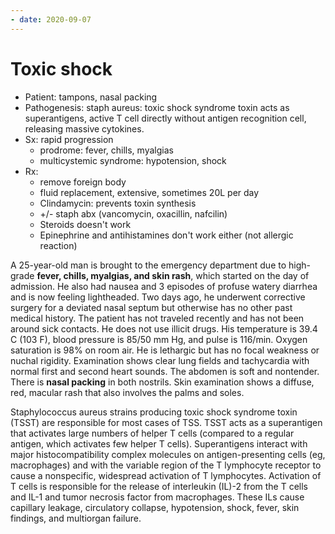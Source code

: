 ```yaml
---
- date: 2020-09-07
---
```


# Toxic shock

<!-- toxic shock syndrome cause, sx, dx, rx -->

- Patient: tampons, nasal packing
- Pathogenesis: staph aureus: toxic shock syndrome toxin acts as superantigens, active T cell directly without antigen recognition cell, releasing massive cytokines.
- Sx: rapid progression
	- prodrome: fever, chills, myalgias
	- multicystemic syndrome: hypotension, shock
- Rx:
	- remove foreign body
	- fluid replacement, extensive, sometimes 20L per day
	- Clindamycin: prevents toxin synthesis
	- \+/- staph abx (vancomycin, oxacillin, nafcilin)
	- Steroids doesn't work
	- Epinephrine and antihistamines don't work either (not allergic reaction)

A 25-year-old man is brought to the emergency department due to high-grade **fever, chills, myalgias, and skin rash**, which started on the day of admission.  He also had nausea and 3 episodes of profuse watery diarrhea and is now feeling lightheaded.  Two days ago, he underwent corrective surgery for a deviated nasal septum but otherwise has no other past medical history.  The patient has not traveled recently and has not been around sick contacts.  He does not use illicit drugs.  His temperature is 39.4 C (103 F), blood pressure is 85/50 mm Hg, and pulse is 116/min.  Oxygen saturation is 98% on room air.  He is lethargic but has no focal weakness or nuchal rigidity.  Examination shows clear lung fields and tachycardia with normal first and second heart sounds.  The abdomen is soft and nontender.  There is **nasal packing** in both nostrils.  Skin examination shows a diffuse, red, macular rash that also involves the palms and soles.

<!-- ignore -->

Staphylococcus aureus strains producing toxic shock syndrome toxin (TSST) are responsible for most cases of TSS.  TSST acts as a superantigen that activates large numbers of helper T cells (compared to a regular antigen, which activates few helper T cells).  Superantigens interact with major histocompatibility complex molecules on antigen-presenting cells (eg, macrophages) and with the variable region of the T lymphocyte receptor to cause a nonspecific, widespread activation of T lymphocytes.  Activation of T cells is responsible for the release of interleukin (IL)-2 from the T cells and IL-1 and tumor necrosis factor from macrophages.  These ILs cause capillary leakage, circulatory collapse, hypotension, shock, fever, skin findings, and multiorgan failure.

